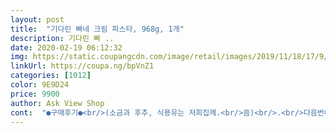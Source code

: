 ```yaml
---
layout: post 
title:  "기다린 빠네 크림 파스타, 968g, 1개" 
description: 기다린 빠 ..
date: 2020-02-19 06:12:32 
img: https://static.coupangcdn.com/image/retail/images/2019/11/18/17/9/07530738-ed55-4a39-92a7-068ff30ced39.jpg 
linkUrl: https://coupa.ng/bpVnZ1 
categories: [1012] 
color: 9E9D24 
price: 9900 
author: Ask View Shop 
cont:  "●구매후기●<br/>(소금과 후추, 식용유는 저희집께.<br/>씀)<br/>.<br/>다음번에는 따로 그릇에 담아먹기로 했어요 ㅋㅋㅋㅋㅋ<br/>1.<br/> 식용유 반스푼 열 오르면<br/>2.<br/> 베이컨 투척 투척척!! ( 저번처럼 3줄 추가 했습니당!!)<br/>2번째 구매입니당 ㅋㅋㅋㅋㅋ<br/>3.<br/> 야채도 함께 트척투착 !!( 파프리카 ⅓ 추가 )<br/>4.<br/> [[[  여러분 우유 100미리 넣고 살짝 쫄여서 드세오 !!!<br/>5.<br/> 면 투하<br/>6.<br/> 면을 볶으면서 에프에 빵을 이번엔 90도인가 100듀로 8분<br/>7.<br/> 그 치즈 넣고 녹게 면탑쌓아준다음 다시 잘 섞어주면 완성 !!!<br/>8.<br/> 그릇만 남았습니다.<br/>.<br/><br/>=========================================================<br/>===========================================================<br/>계속 먹다보니 느끼해지는건 어쩔수 없더라구요ㅠ<br/>구매시 도움이 되면 좋겠습니다~<br/>그래서 전 피클과 함께 먹었어요ㅋㅋ<br/>그래서 좀 꽤 보까보까~<br/>그러면서 제 얼굴도 안보고 먹었어요... <br/>ㅋㅋㅋㅋㅋㅋㅋㅋ<br/>그럼 식용유 안넣어도 됩니다!<br/>그리고 식품첨가물이 참 많이도 들어갔습니다 아이들한테 좋치 않은것도 들어 있구요!! 그래서 참 많이 아쉬운 제품이네요!!<br/>그리고 점점 소스가 전 누렇게?? 아이보리색으류 바뀌면<br/>근데 면 양이 생각보다 작아보여 집에 있는 사리 추가해서 넣었더니 아이 둘, 어른 셋 먹고도 남더라구요ㅋㅋㅋ<br/>근데 진공청소기인줄 ㅋㅋㅋㅋ 이번엔 나도 많이 먹겠다고 말도 안하고 먹는데 졌어요 ... <br/><br/>글리세린지방산에스테르<br/>까다로운... <br/> 네네 ㅋㅋㅋㅋ<br/>까펠리니<br/>나중에 손님 오셨을때  내오면 훌륭한 한끼가 될거 같긴 합니다 그래서 나중에 손님 오면 구매를 하든지 할거 같고 현재는 먹어본걸로 만족 하렵니다!!<br/>네번째, 빵은 에프 또는 오븐에 한번 구워서 드세요~<br/>눼;; 맛 없진 않습니다.<br/> 근데 뭐 호들갑 떨며 맛있는건 아니라;; 먹을만 했습니다.<br/> 소스가 많고 우유를 더 안 부어도 되지만 우유 넣어서 졸이면 더 맛있습니다 ;; 편리하긴 정말 편리하네요!!<br/>다음부턴 피클도 같이 시키래요 ㅋㅋㅋㅋㅋㅋㅋㅋㅋㅋㅋㅋ아나... <br/><br/>담에 아이가 또 먹고 싶다할때 재구매 할꺼에요^<br/> -^<br/>대두레시틴 버터향)<br/>두번째, 우유 꼭 추가 하세요!<br/>따로 담아먹을래요 ... <br/><br/>마가린(말레이시아산) 팜유<br/>맛있게 식사했네요^^<br/>면을 쫙쫘구펴주면서 보까보까 ~~~<br/>면이 일반스파게티면이랑 달리 얇아서 괜찮다,별로다 의견이 반반이던데, 제 입맛엔 괜찮았어요~<br/>몇일동안 후기 보며 고민고민하다가 주문해봤습니다~<br/>뭔가 맛이 약간 아쉽긴한데 아이들은 잘 먹네요 신랑은 입이 까다로운데 맛있다는 말이 없네요 ㅎㅎ 그냥 주니깐 먹긴 먹는데 또 사란 말은 안 합니다!!<br/>배송일: 2020/05/03 새벽 4시<br/>백포도주 기타과당<br/>베이컨 40그람<br/>베이컨 듬뿍 넣는거 좋아해서 따로 주문해서 더 추가해서 넣었어요~<br/>변성전분 버터혼합분말<br/>보까보까~~~~~~~~~~~#<br/>브로콜리 30그람<br/>빠네빵 다른버전도 부탁드랴요... <br/> 넘나사랑합니다<br/>빠네빵안에 스패게티에 소스 충분히 넣어주고 일부러 후라이팬에 소스 남겨서 스파게티 반정도 먹고 다른 그릇에 소스만 넣어서 남은 빵과 아주 저희오빠 찍어서 야무지게 먹더라규요 ㅋㅋㅋ<br/>빵속에 스파게티를 담으니 구워도 조금 눅눅하긴 했지만<br/>빵효모(중국산)<br/>생크림(살균크림 카라기난)<br/>설명서에 적힌 요리방법대로 했는데 만들기 겁나 쉬워요!!<br/>세번째, 페페로치노 또는 청양고추 꼭꼭 추가하세요!!<br/>소금과 후추는 필수 추가!!  ]]<br/>소금으로 모자란 간 추가했어요~<br/>속 파고나서 5분 ㅋㅋㅋㅋㅋㅋ<br/>솔직한 구매리뷰입니다<br/>스테아릴젖산나트륨<br/>스파게티 그런종류에 음식 불호인 사람 그나마 빠네만 좋아하는 편.<br/>.<br/><br/>식용유 안넣어도 크림소스라서 끝엔 느끼함 어쩔수 없.<br/>.<br/>;;<br/>신랑이 거의 5븐만에 혼자서 거의 다먹어서 열받아서 하나 더 시켰어욬 ㅋㅋㅋㅋ<br/>아마따 신랑이 빠네빵에 담았을 때 터진 음식물이랬어요.<br/>.<br/><br/>안정제(구아검)<br/>야채숨이 죽은것같다하면 크림소스 투척투척<br/>얇은면이 소스에 넣어 볶으니 살짝 부풀어 올라서 양이 많아지네요ㅋ<br/>양송이 30그람<br/>어차피 소스땜에 뉵눅해지거든요 ㅋㅋㅋㅋㅋ<br/>역시나 저흐ㅣ 신랑 난리났어요.<br/>.<br/><br/>오차피 전 약간 레시피대로 안하고 절 믿고있으니깐요 ㅋㅋㅋ<br/>완던 바사삭 ㅋㅋㅋㅋ<br/>요기서 !!!!!  소금 뿌리고 후추를 좋아하시면 저처럼 많이<br/>원재료; 크림소스 48.<br/>6% [가공유크림<br/>유통기한; 2020/05/04<br/>이번에 소스 많이하려고 유유를 더 추가하니깐 진짜 딱입니당.<br/><br/>이번엔 쿨하게 저 100ml ㅋㅋ 넣고보니 순간 아차 했는데<br/>이자식이 ... <br/> 진짜<br/>일단 만드는 방법은 정말 초간단 합니다 초딩도 할수 있구요 읽을줄 알면 만들수 있네요.<br/> 설명서도 있지만 다들 눈이 있는데 굳이 만드는 방법을 여기다가  쓸 필요는 없는거 같네요!!<br/>일단 재료가 다 포함되어 9900원이란 가격에 산거 만족하고요!<br/>자!! 저번엔 60ml 우유 추가했는데 약간 소스가 아쉬웠어요 ㅋㅋ<br/>자숙 파스타면 210그람<br/>잔탄검 카라기난]<br/>재료;  식용유 20그람<br/>재료가 다 준비 되어 있고 면도 자숙이라 야채만 익히면 되고 소스 붓고 우유 좀 넣어서(이건 선택) 취향대로 졸여 먹으면 끝입니다!! 근데 다들 맛있다고 하는데 전 그닥 뭐가 이리 맛있다 그러지!!! 그런 생각이 들었네요!<br/>저번에 먹었던 생김치가 익어서.<br/>.<br/> 아쉽다네요 ㅋㅋㅋ<br/>저번주 금요일인가 저저번주인가 먹고<br/>저와 신랑은 뭔가 좀 퍼진면을 좋아해서.<br/>.<br/>  딱딱한것보다 퍼진게.<br/>.<br/><br/>저처럼 빠삭하느베이컨을 좋아하신다면 오래 볶으셔도 상관 nono!!<br/>전 빵을 소스에 찍어 먹는거 좋아해서 100ml 정도 추가하면서<br/>전 아이랑 같이 먹는다고 못 넣었더니ㅜㅜ<br/>전 후추 더 추가.<br/>.<br/> 후추 갠적으로 완전 사랑함... <br/><br/>정제소금 마늘<br/>정제소금 유화제<br/>제 Tip을 드리지면,<br/>제껀 재료 빠짐없이 다 들어있었네요~<br/>제제염(호주산/천일염)(중국산/정제염)<br/>제조일;  2020/04/29<br/>주문일; 2020/05/02<br/>중력분 파마산치즈분말<br/>진짜 겁니 소스 충분히 넉넉히 먹을수있습니다!!!!<br/>쫄깃쫄깃 하고 소스가 빵에 스며들어 촉촉하면서 쫄깃한 느낌이라 맛있었어요!! 빵이 그나마 살렸네요!!  저는 크림 소스를 너무 졸인거 같습니다 아이들이 먹기 편하게 하느라 좀 졸였는데 적당히 졸여서 빵을 찍어 먹는게 좋겠네요!!  먹다보니 소스가 좀 없어서 빵을 다 못 먹었는데 맛있습니다<br/>처음 만들어도 10분안에 다 할수 있습니다 그리고 빵은 파 놓은건 맛이 그닥입니다 빵이 뻑뻑해요 근데 파스타 다 먹고 나서 그릇으로 쓰인 빵을 뜯어 먹었는데 그게 맛있네요.<br/><br/>처음 먹어보는 6살 아이 입맛에 완전 합격점 받으며<br/>첨엔 바삭바삭 맛있게 먹었었답니다~<br/>첫번째, 따로 준비한 베이컨+슬라이스마늘부터 볶기<br/>치즈5그람<br/>크기는 생각보다 크고 4인 가족이 먹기에 양이 작진 않구요 딱 적당하게 먹은거 같습니다 많치도 작지도 않은 양이구요 파스타 좋아하면 파스타양만 보면 많치는 않을거 같습니다 그러나 하드롤이 있어서 그나마 배가 부르게 먹을수 있네요!!<br/>크림 파스타 개 좋아하는데  빠네 파스타 맛이 궁금해서 주문했습니다 첫째가 어릴때 밖에서 먹은적이 있는데 그때가 벌써 7년전이네요!! 그땐 잘 몰르고 빵을 안 먹고 나온 기억이 납니다;;;<br/>크림소스 470그람<br/>파손 없이 빠르고 안전하게 배송 해주셔서 감사히 잘 먹었습니다!!<br/>폴리소스베이트80<br/>피망 30그람<br/>하드롤 12.<br/>9%[밀가루<br/>하드롤 125그람<br/>함수결정포도당<br/>후기에 가끔 베이컨 누락배송 받은분들 더러 있었는데<br/>후기에 맛있다 하신분들 요리방법 많이 참고했어요^^<br/>후추8그람<br/>" 
---
```

